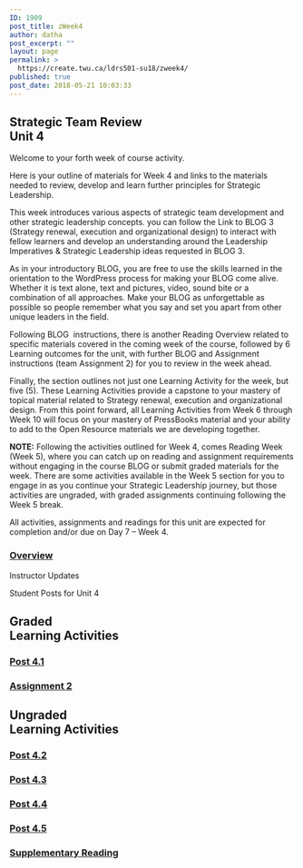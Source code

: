 ```yaml
---
ID: 1909
post_title: zWeek4
author: datha
post_excerpt: ""
layout: page
permalink: >
  https://create.twu.ca/ldrs501-su18/zweek4/
published: true
post_date: 2018-05-21 10:03:33
---
```

<!--themify_builder_static--><h2>Strategic Team Review<br/>Unit 4</h2>
 <p>Welcome to your forth week of course activity.</p><p>Here is your outline of materials for Week 4 and links to the materials needed to review, develop and learn further principles for Strategic Leadership.</p><p>This week introduces various aspects of strategic team development and other strategic leadership concepts. you can follow the Link to BLOG 3 (Strategy renewal, execution and organizational design) to interact with fellow learners and develop an understanding around the Leadership Imperatives &#038; Strategic Leadership ideas requested in BLOG 3.</p><p>As in your introductory BLOG, you are free to use the skills learned in the orientation to the WordPress process for making your BLOG come alive. Whether it is text alone, text and pictures, video, sound bite or a combination of all approaches. Make your BLOG as unforgettable as possible so people remember what you say and set you apart from other unique leaders in the field.</p><p>Following BLOG  instructions, there is another Reading Overview related to specific materials covered in the coming week of the course, followed by 6 Learning outcomes for the unit, with further BLOG and Assignment instructions (team Assignment 2) for you to review in the week ahead.</p><p>Finally, the section outlines not just one Learning Activity for the week, but five (5). These Learning Activities provide a capstone to your mastery of topical material related to Strategy renewal, execution and organizational design. From this point forward, all Learning Activities from Week 6 through Week 10 will focus on your mastery of PressBooks material and your ability to add to the Open Resource materials we are developing together.</p><p><strong>NOTE:</strong> Following the activities outlined for Week 4, comes Reading Week (Week 5), where you can catch up on reading and assignment requirements without engaging in the course BLOG or submit graded materials for the week. There are some activities available in the Week 5 section for you to engage in as you continue your Strategic Leadership journey, but those activities are ungraded, with graded assignments continuing following the Week 5 break.</p><p>All activities, assignments and readings for this unit are expected for completion and/or due on Day 7 &#8211; Week 4.</p>
 
 <a href="https://create.twu.ca/ldrs501-su18/unit-4/" > 
 
 </a> 
 <h3><a href="https://create.twu.ca/ldrs501-su18/unit-4/">Overview</a></h3> 
 
 
 Instructor Updates 
 
 Student Posts for Unit 4 
<h2>Graded<br/>Learning Activities</h2>
 
 <a href="https://create.twu.ca/ldrs501-su18/post-4-1/" > 
 
 </a> 
 <h3><a href="https://create.twu.ca/ldrs501-su18/post-4-1/">Post 4.1</a></h3> 
 
 
 <a href="https://create.twu.ca/ldrs501-su18/assignment-2/" > 
 
 </a> 
 <h3><a href="https://create.twu.ca/ldrs501-su18/assignment-2/">Assignment 2</a></h3> 
 
<h2>Ungraded<br/>Learning Activities</h2>
 
 <a href="https://create.twu.ca/ldrs501-su18/week-4-post-4-2/" > 
 
 </a> 
 <h3><a href="https://create.twu.ca/ldrs501-su18/week-4-post-4-2/">Post 4.2</a></h3> 
 
 
 <a href="https://create.twu.ca/ldrs501-su18/week-4-post-4-3/" > 
 
 </a> 
 <h3><a href="https://create.twu.ca/ldrs501-su18/week-4-post-4-3/">Post 4.3</a></h3> 
 
 
 <a href="https://create.twu.ca/ldrs501-su18/week-4-post-4-4/" > 
 
 </a> 
 <h3><a href="https://create.twu.ca/ldrs501-su18/week-4-post-4-4/">Post 4.4</a></h3> 
 
 
 <a href="https://create.twu.ca/ldrs501-su18/week-4-post-4-5/" > 
 
 </a> 
 <h3><a href="https://create.twu.ca/ldrs501-su18/week-4-post-4-5/">Post 4.5</a></h3> 
 
 
 <a href="https://create.twu.ca/ldrs501-su18/week-4-supplementary-reading/" > 
 
 </a> 
 <h3><a href="https://create.twu.ca/ldrs501-su18/week-4-supplementary-reading/">Supplementary Reading</a></h3><!--/themify_builder_static-->